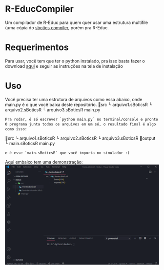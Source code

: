 # R-EducCompiler
Um compilador de R-Educ para quem quer usar uma estrutura multifile (uma cópia do [sbotics compiler](https://github.com/GRFreire/sboticscompiler), porém pra R-Educ.
# Requerimentos
Para usar, você tem que ter o python instalado, pra isso basta fazer o download [aqui](python.org/download) e seguir as instruções na tela de instalação
# Uso
Você precisa ter uma estrutura de arquivos como essa abaixo, onde main.py é o que você baixa deste repositório.
📂src
 └ arquivo1.sBoticsR
 └ arquivo2.sBoticsR
 └ arquivo3.sBoticsR
main.py
```
Pra rodar, é só escrever `python main.py` no terminal/console e pronto
O programa junta todos os arquivos em um só, o resultado final é algo como isso:
```
📂src
 └ arquivo1.sBoticsR
 └ arquivo2.sBoticsR
 └ arquivo3.sBoticsR
📂output
 └ main.sBoticsR
main.py
```
e é esse `main.sBoticsR` que você importa no simulador :)
```

Aqui embaixo tem uma demonstração:
![Como usar](./ComoUsar.gif)